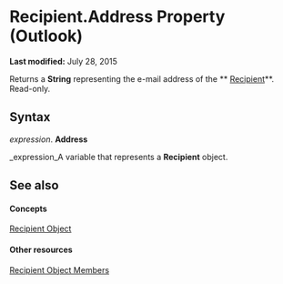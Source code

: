 
# Recipient.Address Property (Outlook)

 **Last modified:** July 28, 2015

Returns a  **String** representing the e-mail address of the ** [Recipient](8cee4d79-ec55-52a4-710b-6456944ca86d.md)**. Read-only.

## Syntax

 _expression_. **Address**

 _expression_A variable that represents a  **Recipient** object.


## See also


#### Concepts


 [Recipient Object](8cee4d79-ec55-52a4-710b-6456944ca86d.md)
#### Other resources


 [Recipient Object Members](70e34018-95de-7fcf-1331-9be61a8675a2.md)
